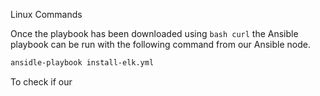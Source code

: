 Linux Commands

Once the playbook has been downloaded using ```bash curl``` the Ansible playbook can be run with the following command
from our Ansible node.
```bash
ansidle-playbook install-elk.yml
```

To check if our 
